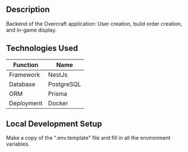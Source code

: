## Description

Backend of the Overcraft application: User creation, build order creation, and in-game display.

## Technologies Used

| Function   | Name        |
|------------|-------------|
| Framework  | NestJs      |
| Database   | PostgreSQL  |
| ORM        | Prisma      |
| Deployment | Docker      |

## Local Development Setup

Make a copy of the ".env.template" file and fill in all the environment variables.
